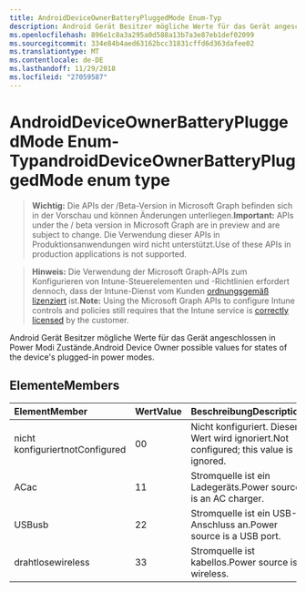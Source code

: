 ```yaml
---
title: AndroidDeviceOwnerBatteryPluggedMode Enum-Typ
description: Android Gerät Besitzer mögliche Werte für das Gerät angeschlossen in Power Modi Zustände.
ms.openlocfilehash: 896e1c8a3a295a0d588a13b7a3e87eb1def02099
ms.sourcegitcommit: 334e84b4aed63162bcc31831cffd6d363dafee02
ms.translationtype: MT
ms.contentlocale: de-DE
ms.lasthandoff: 11/29/2018
ms.locfileid: "27059587"
---
```

# <a name="androiddeviceownerbatterypluggedmode-enum-type"></a><span data-ttu-id="0ff2b-103">AndroidDeviceOwnerBatteryPluggedMode Enum-Typ</span><span class="sxs-lookup"><span data-stu-id="0ff2b-103">androidDeviceOwnerBatteryPluggedMode enum type</span></span>

> <span data-ttu-id="0ff2b-104">**Wichtig:** Die APIs der /Beta-Version in Microsoft Graph befinden sich in der Vorschau und können Änderungen unterliegen.</span><span class="sxs-lookup"><span data-stu-id="0ff2b-104">**Important:** APIs under the / beta version in Microsoft Graph are in preview and are subject to change.</span></span> <span data-ttu-id="0ff2b-105">Die Verwendung dieser APIs in Produktionsanwendungen wird nicht unterstützt.</span><span class="sxs-lookup"><span data-stu-id="0ff2b-105">Use of these APIs in production applications is not supported.</span></span>

> <span data-ttu-id="0ff2b-106">**Hinweis:** Die Verwendung der Microsoft Graph-APIs zum Konfigurieren von Intune-Steuerelementen und -Richtlinien erfordert dennoch, dass der Intune-Dienst vom Kunden [ordnungsgemäß lizenziert](https://go.microsoft.com/fwlink/?linkid=839381) ist.</span><span class="sxs-lookup"><span data-stu-id="0ff2b-106">**Note:** Using the Microsoft Graph APIs to configure Intune controls and policies still requires that the Intune service is [correctly licensed](https://go.microsoft.com/fwlink/?linkid=839381) by the customer.</span></span>

<span data-ttu-id="0ff2b-107">Android Gerät Besitzer mögliche Werte für das Gerät angeschlossen in Power Modi Zustände.</span><span class="sxs-lookup"><span data-stu-id="0ff2b-107">Android Device Owner possible values for states of the device's plugged-in power modes.</span></span>
## <a name="members"></a><span data-ttu-id="0ff2b-108">Elemente</span><span class="sxs-lookup"><span data-stu-id="0ff2b-108">Members</span></span>
|<span data-ttu-id="0ff2b-109">Element</span><span class="sxs-lookup"><span data-stu-id="0ff2b-109">Member</span></span>|<span data-ttu-id="0ff2b-110">Wert</span><span class="sxs-lookup"><span data-stu-id="0ff2b-110">Value</span></span>|<span data-ttu-id="0ff2b-111">Beschreibung</span><span class="sxs-lookup"><span data-stu-id="0ff2b-111">Description</span></span>|
|:---|:---|:---|
|<span data-ttu-id="0ff2b-112">nicht konfiguriert</span><span class="sxs-lookup"><span data-stu-id="0ff2b-112">notConfigured</span></span>|<span data-ttu-id="0ff2b-113">0</span><span class="sxs-lookup"><span data-stu-id="0ff2b-113">0</span></span>|<span data-ttu-id="0ff2b-114">Nicht konfiguriert. Dieser Wert wird ignoriert.</span><span class="sxs-lookup"><span data-stu-id="0ff2b-114">Not configured; this value is ignored.</span></span>|
|<span data-ttu-id="0ff2b-115">AC</span><span class="sxs-lookup"><span data-stu-id="0ff2b-115">ac</span></span>|<span data-ttu-id="0ff2b-116">1</span><span class="sxs-lookup"><span data-stu-id="0ff2b-116">1</span></span>|<span data-ttu-id="0ff2b-117">Stromquelle ist ein Ladegeräts.</span><span class="sxs-lookup"><span data-stu-id="0ff2b-117">Power source is an AC charger.</span></span>|
|<span data-ttu-id="0ff2b-118">USB</span><span class="sxs-lookup"><span data-stu-id="0ff2b-118">usb</span></span>|<span data-ttu-id="0ff2b-119">2</span><span class="sxs-lookup"><span data-stu-id="0ff2b-119">2</span></span>|<span data-ttu-id="0ff2b-120">Stromquelle ist ein USB-Anschluss an.</span><span class="sxs-lookup"><span data-stu-id="0ff2b-120">Power source is a USB port.</span></span>|
|<span data-ttu-id="0ff2b-121">drahtlose</span><span class="sxs-lookup"><span data-stu-id="0ff2b-121">wireless</span></span>|<span data-ttu-id="0ff2b-122">3</span><span class="sxs-lookup"><span data-stu-id="0ff2b-122">3</span></span>|<span data-ttu-id="0ff2b-123">Stromquelle ist kabellos.</span><span class="sxs-lookup"><span data-stu-id="0ff2b-123">Power source is wireless.</span></span>|





